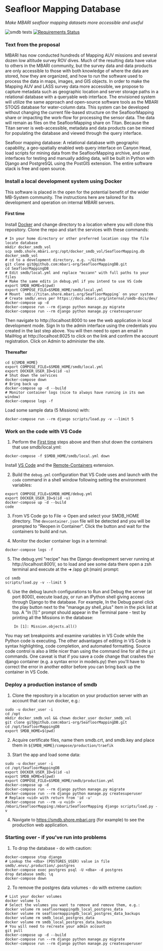 # Seafloor Mapping Database

_Make MBARI seafloor mapping datasets more accessible and useful_

![smdb tests](https://github.com/mbari-org/SeafloorMappingDB/actions/workflows/ci.yml/badge.svg)
[![Requirements Status](https://requires.io/github/MBARIMike/SeafloorMappingDB/requirements.svg?branch=main)](https://requires.io/github/MBARIMike/SeafloorMappingDB/requirements/?branch=main)

### Text from the proposal

MBARI has now conducted hundreds of Mapping AUV missions and several dozen
low altitude survey ROV dives. Much of the resulting data have value to others
in the MBARI community, but the survey data and data products are only
accessible to those with both knowledge of where the data are stored, how they
are organized, and how to run the software used to process the data in maps,
images, and GIS objects. In order to make the Mapping AUV and LASS survey data
more accessible, we propose to capture metadata such as geographic location and
server storage paths in a relational database with a queryable web interface.
The envisioned system will utilize the same approach and open-source software
tools as the MBARI STOQS database for water-column data. This system can be
developed without changing the current file-based structure on the
SeafloorMapping share or impacting the work-flow for processing the sensor
data. The data will remain as files on the SeafloorMapping share on Titan.
Because the Titan server is web-accessible, metadata and data products can be
mined for populating the database and viewed through the query interface.

Seafloor mapping database: A relational database with geographic capability,
a geo-spatially enabled web query interface on Canyon Head, load scripts for
mining data from the SeafloorMapping archive, and user interfaces for testing
and manually adding data, will be built in Python with Django and PostgreSQL
using the PostGIS extension. The entire software stack is free and open source.

### Install a local development system using Docker

This software is placed in the open for the potential benefit of the wider
MB-System community. The instructions here are tailored for its development and
operation on internal MBARI servers.

#### First time

Install [Docker](https://docker.io) and change directory to a location where
you will clone this repository. Clone the repo and start the services with
these commands:

```
# In your home directory or other preferred location copy the file locate database
mkdir docker_smdb_vol
scp smdb.shore.mbari.org:/opt/docker_smdb_vol/SeafloorMapping.db docker_smdb_vol
# cd to a development directory, e.g. ~/GitHub
git clone git@github.com:mbari-org/SeafloorMappingDB.git
cd SeafloorMappingDB
# Edit smdb/local.yml and replace "mccann" with full paths to your files
# Make the same edits in debug.yml if you intend to use VS Code
export SMDB_HOME=$(pwd)
export COMPOSE_FILE=$SMDB_HOME/smdb/local.yml
# Mount `smb://titan.shore.mbari.org/SeafloorMapping` on your system
# Create smdb/.envs per https://docs.mbari.org/internal/smdb-docs/dev/
docker-compose up -d
docker-compose run --rm django python manage.py migrate
docker-compose run --rm django python manage.py createsuperuser
```

Then navigate to http://localhost:8000 to see the web application in local
development mode. Sign In to the admin interface using the credentials you
created in the last step above. You will then need to open an email in
MailHog at http://localhost:8025 to click on the link and confirm the
account registration. Click on Admin to administer the site.

#### Thereafter

```
cd ${SMDB_HOME}
export COMPOSE_FILE=$SMDB_HOME/smdb/local.yml
export DOCKER_USER_ID=$(id -u)
# Shut down the services
docker-compose down
# Bring back up
docker-compose up -d --build
# Monitor container logs (nice to always have running in its own window)
docker-compose logs -f
```

Load some sample data (5 Missions) with:

```
docker-compose run --rm django scripts/load.py -v --limit 5
```

### Work on the code with VS Code

1. Perform the [First time](https://github.com/mbari-org/SeafloorMappingDB#first-time)
   steps above and then shut down the containers that use smdb/local.yml:

```
docker-compose -f $SMDB_HOME/smdb/local.yml down
```

Install [VS Code](https://code.visualstudio.com/download) and the
[Remote-Containers](https://marketplace.visualstudio.com/items?itemName=ms-vscode-remote.remote-containers)
extension.

2. Build the `debug.yml` configuration that VS Code uses and launch with the `code` command
   in a shell window following setting the environment variables:

```
export COMPOSE_FILE=$SMDB_HOME/debug.yml
export DOCKER_USER_ID=$(id -u)
docker-compose up -d --build
code
```

3. From VS Code go to File -> Open and select your SMDB_HOME directory. The `devcontainer.json`
   file will be detected and you will be prompted to "Reopen in Container". Click the button
   and wait for the containers to build and run.

4. Monitor the docker container logs in a terminal:

```
docker-compose logs -f
```

5. The debug.yml "recipe" has the Django development server running at http://localhost:8001/,
   so to load and see some data there open a zsh terminal and execute at the ➜ /app git:(main) prompt:

```
cd smdb
scripts/load.py -v --limit 5
```

6. Use the debug launch configurations to Run and Debug the server (at port 8000),
   execute load.py, or run an IPython shell giving access through Django to the database.
   For example, In the Debug panel click the play button next to the "manage.py shell_plus"
   item in the pick list at top. A "In [1]:" prompt should appear in the Terminal pane -
   test by printing all the Missions in the database:

```
    In [1]: Mission.objects.all()
```

You may set breakpoints and examine variables in VS Code while the Python code is executing.
The other advantages of editing in VS Code is syntax highlighting, code completion,
and automated formatting. Source code control is also a little nicer than using the
command line for all the `git` commands. One caveat is that if you save a code change
that crashes the django container (e.g. a syntax error in models.py) then you'll
have to correct the error in another editor before you can bring back up the container
in VS Code.

### Deploy a production instance of smdb

1. Clone the repository in a location on your production server with an account that can run docker, e.g.:

```
sudo -u docker_user -i
cd /opt
mkdir docker_smdb_vol && chown docker_user docker_smdb_vol
git clone git@github.com:mbari-org/SeafloorMappingDB.git
cd /opt/SeafloorMappingDB
export SMDB_HOME=$(pwd)
```

2. Acquire certificate files, name them smdb.crt, and smdb.key and place them in `${SMDB_HOME}/compose/production/traefik`

3. Start the app and load some data:

```
sudo -u docker_user -i
cd /opt/SeafloorMappingDB
export DOCKER_USER_ID=$(id -u)
export SMDB_HOME=$(pwd)
export COMPOSE_FILE=$SMDB_HOME/smdb/production.yml
docker-compose up -d
docker-compose run --rm django python manage.py migrate
docker-compose run --rm django python manage.py createsuperuser
# Replace <uid> with return from 'id -u'
docker-compose run --rm -u <uid> -v /mbari/SeafloorMapping:/mbari/SeafloorMapping django scripts/load.py -v
```

4. Navigate to https://smdb.shore.mbari.org (for example) to see the production web application.

### Starting over - if you've run into problems

1. To drop the database - do with caution:

```
docker-compose stop django
# Lookup the <dba> (POSTGRES_USER) value in file smdb/.envs/.production/.postgres
docker-compose exec postgres psql -U <dba> -d postgres
drop database smdb; \q
docker-compose down
```

2. To remove the postgres data volumes - do with extreme caution:

```
# List your docker volumes
docker volume ls
# Select the volumes you want to remove and remove them, e.g.:
docker volume rm seafloormappingdb_local_postgres_data
docker volume rm seafloormappingdb_local_postgres_data_backups
docker volume rm smdb_local_postgres_data
docker volume rm smdb_local_postgres_data_backups
# You will need to recreate your admin account
git pull
docker-compose up -d --build
docker-compose run --rm django python manage.py migrate
docker-compose run --rm django python manage.py createsuperuser
```
